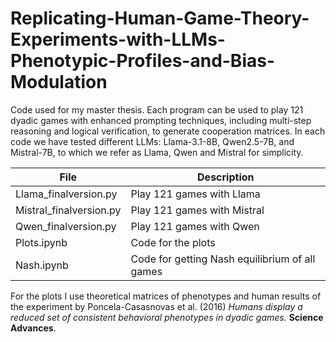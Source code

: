 # Replicating-Human-Game-Theory-Experiments-with-LLMs-Phenotypic-Profiles-and-Bias-Modulation
Code used for my master thesis. Each program can be used to play 121 dyadic games with enhanced prompting techniques, including multi-step reasoning and logical verification, to generate cooperation matrices. In each code we have tested different LLMs: Llama-3.1-8B, Qwen2.5-7B, and Mistral-7B, to which we refer as Llama, Qwen and Mistral for simplicity.

| File        | Description |
|---------------|---------------------|
| Llama_finalversion.py   |  Play 121 games with Llama                   |
| Mistral_finalversion.py   |    Play 121 games with Mistral                 |
| Qwen_finalversion.py  |  Play 121 games with Qwen                |
| Plots.ipynb   |      Code for the plots               |
| Nash.ipynb   |     Code for getting Nash equilibrium of all games                |

For the plots I use theoretical matrices of phenotypes and human results of the experiment by Poncela-Casasnovas et al. (2016) *Humans display a reduced set of consistent behavioral phenotypes in dyadic games.* **Science Advances**.

